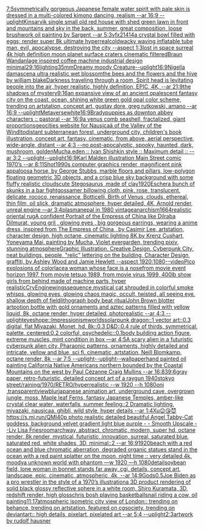 [7:5](https://www.ebank.nz/aiartgenerator?category=7%3A5)[symmetrically gorgeous Japanese female water spirit with pale skin is dressed in a multi-colored kimono dancing, realism --ar 16:9 --uplight](https://www.ebank.nz/aiartgenerator?category=symmetrically%2520gorgeous%2520Japanese%2520female%2520water%2520spirit%2520with%2520pale%2520skin%2520is%2520dressed%2520in%2520a%2520multi-colored%2520kimono%2520dancing%2C%2520realism%2520--ar%252016%3A9%2520--uplight)[Kinsarvik single small old red house with shed green lawn in front and mountains and sky in the back, summer, great composition, loose brushwork oil painting by Sargent --ar 5:3](https://www.ebank.nz/aiartgenerator?category=Kinsarvik%2520single%2520small%2520old%2520red%2520house%2520with%2520shed%2520green%2520lawn%2520in%2520front%2520and%2520mountains%2520and%2520sky%2520in%2520the%2520back%2C%2520summer%2C%2520great%2520composition%2C%2520loose%2520brushwork%2520oil%2520painting%2520by%2520Sargent%2520--ar%25205%3A3)[vfx](https://www.ebank.nz/aiartgenerator?category=vfx)[21414](https://www.ebank.nz/aiartgenerator?category=21414)[a crystal bowl filled with eggs; render super 8k ultimate hyperreal](https://www.ebank.nz/aiartgenerator?category=a%2520crystal%2520bowl%2520filled%2520with%2520eggs%3B%2520render%2520super%25208k%2520ultimate%2520hyperreal)[cold](https://www.ebank.nz/aiartgenerator?category=cold)[wacky waving inflatable tube man, evil, apocalypse, destroying the city --aspect 1:3](https://www.ebank.nz/aiartgenerator?category=wacky%2520waving%2520inflatable%2520tube%2520man%2C%2520evil%2C%2520apocalypse%2C%2520destroying%2520the%2520city%2520--aspect%25201%3A3)[lost in space surreal 4k high definition moon planet surface craters cinematic filtered](https://www.ebank.nz/aiartgenerator?category=lost%2520in%2520space%2520surreal%25204k%2520high%2520definition%2520moon%2520planet%2520surface%2520craters%2520cinematic%2520filtered)[Braun Wandanlage inspired coffee machine industrial design minimal](https://www.ebank.nz/aiartgenerator?category=Braun%2520Wandanlage%2520inspired%2520coffee%2520machine%2520industrial%2520design%2520minimal)[2](https://www.ebank.nz/aiartgenerator?category=2)[9:16](https://www.ebank.nz/aiartgenerator?category=9%3A16)[lighting](https://www.ebank.nz/aiartgenerator?category=lighting)[35mm](https://www.ebank.nz/aiartgenerator?category=35mm)[Dreamy moody Creature](https://www.ebank.nz/aiartgenerator?category=Dreamy%2520moody%2520Creature)[--uplight](https://www.ebank.nz/aiartgenerator?category=--uplight)[16:9](https://www.ebank.nz/aiartgenerator?category=16%3A9)[Nigella damascena ultra realistic wet blossom](https://www.ebank.nz/aiartgenerator?category=Nigella%2520damascena%2520ultra%2520realistic%2520wet%2520blossom)[the bees and the flowers and the hive by william blake](https://www.ebank.nz/aiartgenerator?category=the%2520bees%2520and%2520the%2520flowers%2520and%2520the%2520hive%2520by%2520william%2520blake)[Darkness traveling through a room, Spirit head is levitating people into the air, hyper realistic, highly definition, EPIC, 4K, --ar 21:9](https://www.ebank.nz/aiartgenerator?category=Darkness%2520traveling%2520through%2520a%2520room%2C%2520Spirit%2520head%2520is%2520levitating%2520people%2520into%2520the%2520air%2C%2520hyper%2520realistic%2C%2520highly%2520definition%2C%2520EPIC%2C%25204K%2C%2520--ar%252021%3A9)[the shadows of mystery](https://www.ebank.nz/aiartgenerator?category=the%2520shadows%2520of%2520mystery)[9:16](https://www.ebank.nz/aiartgenerator?category=9%3A16)[an expansive view of an ancient opalescent fantasy city on the coast, ocean, shining white green gold opal color scheme, trending on artstation, concept art, gustav dore, greg rutkowski, amano --ar 16:9 --uplight](https://www.ebank.nz/aiartgenerator?category=an%2520expansive%2520view%2520of%2520an%2520ancient%2520opalescent%2520fantasy%2520city%2520on%2520the%2520coast%2C%2520ocean%2C%2520shining%2520white%2520green%2520gold%2520opal%2520color%2520scheme%2C%2520trending%2520on%2520artstation%2C%2520concept%2520art%2C%2520gustav%2520dore%2C%2520greg%2520rutkowski%2C%2520amano%2520--ar%252016%3A9%2520--uplight)[Metaverse](https://www.ebank.nz/aiartgenerator?category=Metaverse)[white](https://www.ebank.nz/aiartgenerator?category=white)[16:9](https://www.ebank.nz/aiartgenerator?category=16%3A9)[Brady](https://www.ebank.nz/aiartgenerator?category=Brady)[puppies as downton abbey characters :: pastoral --ar 16:9](https://www.ebank.nz/aiartgenerator?category=puppies%2520as%2520downton%2520abbey%2520characters%2520%3A%3A%2520pastoral%2520--ar%252016%3A9)[a venus comb seashell, fractalized, giant proportions](https://www.ebank.nz/aiartgenerator?category=a%2520venus%2520comb%2520seashell%2C%2520fractalized%2C%2520giant%2520proportions)[geocities website for  Nausicaä of the Valley of the Wind](https://www.ebank.nz/aiartgenerator?category=geocities%2520website%2520for%2520%2520Nausica%C3%A4%2520of%2520the%2520Valley%2520of%2520the%2520Wind)[Ito](https://www.ebank.nz/aiartgenerator?category=Ito)[distant subterranean forest, underground city, children's book illustration, concept art, fantasy, cinematic, from above, aerial perspective, wide-angle, distant  --ar 4:3 --no post-apocalyptic, spooky, haunted, dark, mushroom, golden](https://www.ebank.nz/aiartgenerator?category=distant%2520subterranean%2520forest%2C%2520underground%2520city%2C%2520children%27s%2520book%2520illustration%2C%2520concept%2520art%2C%2520fantasy%2C%2520cinematic%2C%2520from%2520above%2C%2520aerial%2520perspective%2C%2520wide-angle%2C%2520distant%2520%2520--ar%25204%3A3%2520--no%2520post-apocalyptic%2C%2520spooky%2C%2520haunted%2C%2520dark%2C%2520mushroom%2C%2520golden)[Mucha,](https://www.ebank.nz/aiartgenerator?category=Mucha%2C)[eden :: Ivan Shishkin style :: Maximum detail :: --ar 3:2 --uplight](https://www.ebank.nz/aiartgenerator?category=eden%2520%3A%3A%2520Ivan%2520Shishkin%2520style%2520%3A%3A%2520Maximum%2520detail%2520%3A%3A%2520--ar%25203%3A2%2520--uplight)[--uplight](https://www.ebank.nz/aiartgenerator?category=--uplight)[16:9](https://www.ebank.nz/aiartgenerator?category=16%3A9)[Karl Malden illustration Main Street comic 1970’s --ar 8:11](https://www.ebank.nz/aiartgenerator?category=Karl%2520Malden%2520illustration%2520Main%2520Street%2520comic%25201970%E2%80%99s%2520--ar%25208%3A11)[Shot](https://www.ebank.nz/aiartgenerator?category=Shot)[1990s computer graphics render, magnificent pink appaloosa horse, by George Stubbs, marble floors and pillars, low-polygon floating geometric 3D objects, and a crisp blue sky background with some fluffy realistic clouds](https://www.ebank.nz/aiartgenerator?category=1990s%2520computer%2520graphics%2520render%2C%2520magnificent%2520pink%2520appaloosa%2520horse%2C%2520by%2520George%2520Stubbs%2C%2520marble%2520floors%2520and%2520pillars%2C%2520low-polygon%2520floating%2520geometric%25203D%2520objects%2C%2520and%2520a%2520crisp%2520blue%2520sky%2520background%2520with%2520some%2520fluffy%2520realistic%2520clouds)[cute Stegosaurus ,made of clay](https://www.ebank.nz/aiartgenerator?category=cute%2520Stegosaurus%2520%2Cmade%2520of%2520clay)[1920](https://www.ebank.nz/aiartgenerator?category=1920)[Escher](https://www.ebank.nz/aiartgenerator?category=Escher)[a bunch of skunks in a bar fight](https://www.ebank.nz/aiartgenerator?category=a%2520bunch%2520of%2520skunks%2520in%2520a%2520bar%2520fight)[gossamer billowing cloth, pink, rose, translucent, delicate, rococo, renaissance, Botticelli, Birth of Venus, clouds, ethereal, thin film, oil slick, dramatic atmosphere, hyper detailed, 4K, Arnold render, unreal engine —ar 3:4](https://www.ebank.nz/aiartgenerator?category=gossamer%2520billowing%2520cloth%2C%2520pink%2C%2520rose%2C%2520translucent%2C%2520delicate%2C%2520rococo%2C%2520renaissance%2C%2520Botticelli%2C%2520Birth%2520of%2520Venus%2C%2520clouds%2C%2520ethereal%2C%2520thin%2520film%2C%2520oil%2520slick%2C%2520dramatic%2520atmosphere%2C%2520hyper%2520detailed%2C%25204K%2C%2520Arnold%2520render%2C%2520unreal%2520engine%2520%E2%80%94ar%25203%3A4)[plasma](https://www.ebank.nz/aiartgenerator?category=plasma)[nepal in 1980 vintage](https://www.ebank.nz/aiartgenerator?category=nepal%2520in%25201980%2520vintage)[anarchism](https://www.ebank.nz/aiartgenerator?category=anarchism)[1664](https://www.ebank.nz/aiartgenerator?category=1664)[realistic oriental rug](https://www.ebank.nz/aiartgenerator?category=realistic%2520oriental%2520rug)[A confident Portrait of the Empress of China like Dilraba Dilmurat,  young gril , glowing eyes , big gorgeous earrings, wearing a anime dress, inspired from The Empress of China , by Casimir Lee, artstation, character design, high octane, cinematic lighting 8K,by Krenz Cushart, Yoneyama Mai, painting by Mucha, Violet evergarden, trending pixiv, stunning atmosphere](https://www.ebank.nz/aiartgenerator?category=A%2520confident%2520Portrait%2520of%2520the%2520Empress%2520of%2520China%2520like%2520Dilraba%2520Dilmurat%2C%2520%2520young%2520gril%2520%2C%2520glowing%2520eyes%2520%2C%2520big%2520gorgeous%2520earrings%2C%2520wearing%2520a%2520anime%2520dress%2C%2520inspired%2520from%2520The%2520Empress%2520of%2520China%2520%2C%2520by%2520Casimir%2520Lee%2C%2520artstation%2C%2520character%2520design%2C%2520high%2520octane%2C%2520cinematic%2520lighting%25208K%2Cby%2520Krenz%2520Cushart%2C%2520Yoneyama%2520Mai%2C%2520painting%2520by%2520Mucha%2C%2520Violet%2520evergarden%2C%2520trending%2520pixiv%2C%2520stunning%2520atmosphere)[Graphic Illustration, Creative Design, Cyberpunk City, neat buildings, people, "relic" lettering on the building, Character Design, graffiti, by Ashley Wood and Jamie Hewlett --aspect 1920:1080](https://www.ebank.nz/aiartgenerator?category=Graphic%2520Illustration%2C%2520Creative%2520Design%2C%2520Cyberpunk%2520City%2C%2520neat%2520buildings%2C%2520people%2C%2520%22relic%22%2520lettering%2520on%2520the%2520building%2C%2520Character%2520Design%2C%2520graffiti%2C%2520by%2520Ashley%2520Wood%2520and%2520Jamie%2520Hewlett%2520--aspect%25201920%3A1080)[--video](https://www.ebank.nz/aiartgenerator?category=--video)[Pico explosions of color](https://www.ebank.nz/aiartgenerator?category=Pico%2520explosions%2520of%2520color)[lace](https://www.ebank.nz/aiartgenerator?category=lace)[a woman whose face is a nose](https://www.ebank.nz/aiartgenerator?category=a%2520woman%2520whose%2520face%2520is%2520a%2520nose)[from movie event horizon 1997, from movie tetsuo 1989, from movie virus 1999, 400lb show girls from behind made of machine parts, hyper realistic](https://www.ebank.nz/aiartgenerator?category=from%2520movie%2520event%2520horizon%25201997%2C%2520from%2520movie%2520tetsuo%25201989%2C%2520from%2520movie%2520virus%25201999%2C%2520400lb%2520show%2520girls%2520from%2520behind%2520made%2520of%2520machine%2520parts%2C%2520hyper%2520realistic)[CryEngine](https://www.ebank.nz/aiartgenerator?category=CryEngine)[wings](https://www.ebank.nz/aiartgenerator?category=wings)[sequence,](https://www.ebank.nz/aiartgenerator?category=sequence%2C)[mystical cat shrouded in colorful smoke whisps, glowing eyes, glowing chaos magic, occult, twisted, all seeing eye, shallow depth of field](https://www.ebank.nz/aiartgenerator?category=mystical%2520cat%2520shrouded%2520in%2520colorful%2520smoke%2520whisps%2C%2520glowing%2520eyes%2C%2520glowing%2520chaos%2520magic%2C%2520occult%2C%2520twisted%2C%2520all%2520seeing%2520eye%2C%2520shallow%2520depth%2520of%2520field)[lithograph body beat ritual](https://www.ebank.nz/aiartgenerator?category=lithograph%2520body%2520beat%2520ritual)[John Brown blotter art](https://www.ebank.nz/aiartgenerator?category=John%2520Brown%2520blotter%2520art)[potion bottle with gold ornaments and aztec patterns filled with yellow liquid, 8k, octane render, hyper detailed, photorealistic --ar 4:3 --uplight](https://www.ebank.nz/aiartgenerator?category=potion%2520bottle%2520with%2520gold%2520ornaments%2520and%2520aztec%2520patterns%2520filled%2520with%2520yellow%2520liquid%2C%25208k%2C%2520octane%2520render%2C%2520hyper%2520detailed%2C%2520photorealistic%2520--ar%25204%3A3%2520--uplight)[eyes](https://www.ebank.nz/aiartgenerator?category=eyes)[hope::Impressionism](https://www.ebank.nz/aiartgenerator?category=hope%3A%3AImpressionism)[worlds](https://www.ebank.nz/aiartgenerator?category=worlds)[solarpunk dragon::1 vector art::0.3 digital, flat Miyazaki, Monet, hd, 8k::0.3 D&D::0.4 rule of thirds, symmetrical, palette, centered:0.2 colorful, psychedelic::0.1](https://www.ebank.nz/aiartgenerator?category=solarpunk%2520dragon%3A%3A1%2520vector%2520art%3A%3A0.3%2520digital%2C%2520flat%2520Miyazaki%2C%2520Monet%2C%2520hd%2C%25208k%3A%3A0.3%2520D%26D%3A%3A0.4%2520rule%2520of%2520thirds%2C%2520symmetrical%2C%2520palette%2C%2520centered%3A0.2%2520colorful%2C%2520psychedelic%3A%3A0.1)[body building action figure, extreme muscles, mint condition in box —ar 4:5](https://www.ebank.nz/aiartgenerator?category=body%2520building%2520action%2520figure%2C%2520extreme%2520muscles%2C%2520mint%2520condition%2520in%2520box%2520%E2%80%94ar%25204%3A5)[A scary alien in a futuristic cyberpunk alien city, Pharaonic patterns, ornaments, highly detailed and intricate, yellow and blue, sci fi, cinematic, artstation, Neill Blomkamp, octane render, 8k --ar 7:5 --uplight](https://www.ebank.nz/aiartgenerator?category=A%2520scary%2520alien%2520in%2520a%2520futuristic%2520cyberpunk%2520alien%2520city%2C%2520Pharaonic%2520patterns%2C%2520ornaments%2C%2520highly%2520detailed%2520and%2520intricate%2C%2520yellow%2520and%2520blue%2C%2520sci%2520fi%2C%2520cinematic%2C%2520artstation%2C%2520Neill%2520Blomkamp%2C%2520octane%2520render%2C%25208k%2520--ar%25207%3A5%2520--uplight)[--uplight](https://www.ebank.nz/aiartgenerator?category=--uplight)[--wallpaper](https://www.ebank.nz/aiartgenerator?category=--wallpaper)[hand painted oil painting California Native Americans northern bounded by the Coastal Mountains on the west by Paul Cézanne Craig Mullins --ar 16:8](https://www.ebank.nz/aiartgenerator?category=hand%2520painted%2520oil%2520painting%2520California%2520Native%2520Americans%2520northern%2520bounded%2520by%2520the%2520Coastal%2520Mountains%2520on%2520the%2520west%2520by%2520Paul%2520C%C3%A9zanne%2520Craig%2520Mullins%2520--ar%252016%3A8)[39:6](https://www.ebank.nz/aiartgenerator?category=39%3A6)[gray paper, retro-futuristic, detailed concept art of a raygun  1940s](https://www.ebank.nz/aiartgenerator?category=gray%2520paper%2C%2520retro-futuristic%2C%2520detailed%2520concept%2520art%2520of%2520a%2520raygun%2520%25201940s)[tokyo street/raining/1970/RETRO/hyperrealistic --w 1920 --h 1080](https://www.ebank.nz/aiartgenerator?category=tokyo%2520street/raining/1970/RETRO/hyperrealistic%2520--w%25201920%2520--h%25201080)[oni ,transparent](https://www.ebank.nz/aiartgenerator?category=oni%2520%2Ctransparent)[view](https://www.ebank.nz/aiartgenerator?category=view)[blur](https://www.ebank.nz/aiartgenerator?category=blur)[japanese animation art, underground cave, overgrown jungle, moss, Maple leaf Ferns, fantasy Japanese Temples, amber-like crystal clear water, waterfalls, summer feeling::2 Dramatic lighting, miyazaki, nausicaa, ghibli, wild style, hyper details --ar 1:4](https://www.ebank.nz/aiartgenerator?category=japanese%2520animation%2520art%2C%2520underground%2520cave%2C%2520overgrown%2520jungle%2C%2520moss%2C%2520Maple%2520leaf%2520Ferns%2C%2520fantasy%2520Japanese%2520Temples%2C%2520amber-like%2520crystal%2520clear%2520water%2C%2520waterfalls%2C%2520summer%2520feeling%3A%3A2%2520Dramatic%2520lighting%2C%2520miyazaki%2C%2520nausicaa%2C%2520ghibli%2C%2520wild%2520style%2C%2520hyper%2520details%2520--ar%25201%3A4)[Xu](https://www.ebank.nz/aiartgenerator?category=Xu)[😉😘😈](https://www.ebank.nz/aiartgenerator?category=%F0%9F%98%89%F0%9F%98%98%F0%9F%98%88)[https://s.mj.run/QMI40p  photo realistic detailed beautiful Angel Tabby-Cat goddess, background velvet gradient light blue purple - - Smooth Upscale - -](https://www.ebank.nz/aiartgenerator?category=https%3A//s.mj.run/QMI40p%2520%2520photo%2520realistic%2520detailed%2520beautiful%2520Angel%2520Tabby-Cat%2520goddess%2C%2520background%2520velvet%2520gradient%2520light%2520blue%2520purple%2520-%2520-%2520Smooth%2520Upscale%2520-%2520-)[Liv Lisa Fries](https://www.ebank.nz/aiartgenerator?category=Liv%2520Lisa%2520Fries)[room](https://www.ebank.nz/aiartgenerator?category=room)[archway, abstract, chromatic, modern, super hd, octane render, 8k render, mystical, futuristic, innovation, surreal, saturated blue, saturated red, white shades, 3D, minimal::2 --ar 16:9](https://www.ebank.nz/aiartgenerator?category=archway%2C%2520abstract%2C%2520chromatic%2C%2520modern%2C%2520super%2520hd%2C%2520octane%2520render%2C%25208k%2520render%2C%2520mystical%2C%2520futuristic%2C%2520innovation%2C%2520surreal%2C%2520saturated%2520blue%2C%2520saturated%2520red%2C%2520white%2520shades%2C%25203D%2C%2520minimal%3A%3A2%2520--ar%252016%3A9)[1920](https://www.ebank.nz/aiartgenerator?category=1920)[beach with a red ocean and blue chromatic aberration, degraded organic statues stand in the ocean with a red paint splatter on the moon, night time :: very detailed 4k, moody](https://www.ebank.nz/aiartgenerator?category=beach%2520with%2520a%2520red%2520ocean%2520and%2520blue%2520chromatic%2520aberration%2C%2520degraded%2520organic%2520statues%2520stand%2520in%2520the%2520ocean%2520with%2520a%2520red%2520paint%2520splatter%2520on%2520the%2520moon%2C%2520night%2520time%2520%3A%3A%2520very%2520detailed%25204k%2C%2520moody)[a unknown world with phantom —w 1920 —h 1080](https://www.ebank.nz/aiartgenerator?category=a%2520unknown%2520world%2520with%2520phantom%2520%E2%80%94w%25201920%2520%E2%80%94h%25201080)[detail](https://www.ebank.nz/aiartgenerator?category=detail)[soybean field, lone woman in bonnet stands far away, cgi, details, concept art, landscape, epic, cinematic, atmospheric, 4k, --ar 14:9](https://www.ebank.nz/aiartgenerator?category=soybean%2520field%2C%2520lone%2520woman%2520in%2520bonnet%2520stands%2520far%2520away%2C%2520cgi%2C%2520details%2C%2520concept%2520art%2C%2520landscape%2C%2520epic%2C%2520cinematic%2C%2520atmospheric%2C%25204k%2C%2520--ar%252014%3A9)[Gods](https://www.ebank.nz/aiartgenerator?category=Gods)[0.5](https://www.ebank.nz/aiartgenerator?category=0.5)[Joe Biden as a pro wrestler in the style of a 1970’s illustration](https://www.ebank.nz/aiartgenerator?category=Joe%2520Biden%2520as%2520a%2520pro%2520wrestler%2520in%2520the%2520style%2520of%2520a%25201970%E2%80%99s%2520illustration)[a 3D product rendering of solid black glossy reflective sphere in a white room, Shiro Kuramata, 3D, redshift render, high gloss](https://www.ebank.nz/aiartgenerator?category=a%25203D%2520product%2520rendering%2520of%2520solid%2520black%2520glossy%2520reflective%2520sphere%2520in%2520a%2520white%2520room%2C%2520Shiro%2520Kuramata%2C%25203D%2C%2520redshift%2520render%2C%2520high%2520gloss)[chris bosh playing basketball](https://www.ebank.nz/aiartgenerator?category=chris%2520bosh%2520playing%2520basketball)[snail riding a cow, oil painting](https://www.ebank.nz/aiartgenerator?category=snail%2520riding%2520a%2520cow%2C%2520oil%2520painting)[11:17](https://www.ebank.nz/aiartgenerator?category=11%3A17)[atmospheric isometric city view of London:: trending on behance, trending on artstation, featured on cgsociety, trending on deviantart:: high details, pixelart, pixelated art --ar 5:4 --uplight](https://www.ebank.nz/aiartgenerator?category=atmospheric%2520isometric%2520city%2520view%2520of%2520London%3A%3A%2520trending%2520on%2520behance%2C%2520trending%2520on%2520artstation%2C%2520featured%2520on%2520cgsociety%2C%2520trending%2520on%2520deviantart%3A%3A%2520high%2520details%2C%2520pixelart%2C%2520pixelated%2520art%2520--ar%25205%3A4%2520--uplight)[2:3](https://www.ebank.nz/aiartgenerator?category=2%3A3)[artwork by rudolf hausner](https://www.ebank.nz/aiartgenerator?category=artwork%2520by%2520rudolf%2520hausner)